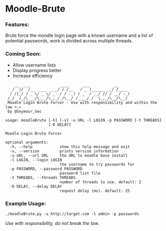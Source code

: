 # Moodle-Brute
### Features:
Brute force the moodle login page with a known username and a list of potential passwords, work is divided across multiple threads.

### Coming Soon:
* Allow username lists
* Display progress better
* Increase efficiency

```
    __  ___             ____      ___           __
   /  |/  /__  ___  ___/ / /__   / _ )______ __/ /____
  / /|_/ / _ \/ _ \/ _  / / -_) / _  / __/ // / __/ -_)
 /_/  /_/\___/\___/\_,_/_/\__/ /____/_/  \_,_/\__/\__/
 Moodle Login Brute Forcer - Use with responsibility and within the law >.>
 by @Seymour_Sec

usage: moodleBrute [-h] [-v] -u URL -l LOGIN -p PASSWORD [-t THREADS]
                   [-D DELAY]

Moodle Login Brute Forcer

optional arguments:
  -h, --help            show this help message and exit
  -v, --version         prints version information
  -u URL, --url URL     the URL to moodle base install
  -l LOGIN, --login LOGIN
                        the username to try passwords for
  -p PASSWORD, --password PASSWORD
                        password list file
  -t THREADS, --threads THREADS
                        number of threads to use. default: 2
  -D DELAY, --delay DELAY
                        request delay (ms). default: 25
```
### Example Usage:
`./moodleBrute.py -u http://target.com -l admin -p passwords`

*Use with responsibility, do not break the law.*
